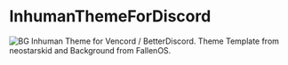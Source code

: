 # InhumanThemeForDiscord
![BG](https://i.imgur.com/MXlEwLS.png)
Inhuman Theme for Vencord / BetterDiscord. Theme Template from neostarskid and Background from FallenOS.

